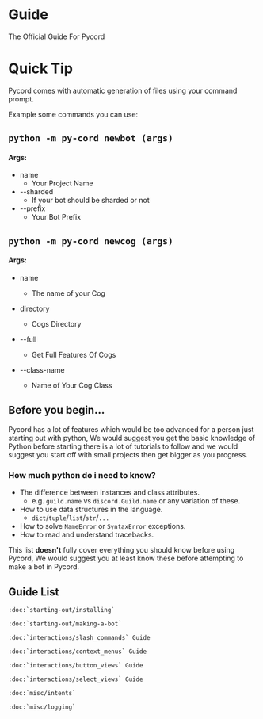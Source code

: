 # Guide
The Official Guide For Pycord

# Quick Tip
Pycord comes with automatic generation of files using your command prompt.

Example some commands you can use:

## ``python -m py-cord newbot (args)``

#### Args:

- name
  - Your Project Name
- --sharded
   - If your bot should be sharded or not
- --prefix
   - Your Bot Prefix

## ``python -m py-cord newcog (args)``

#### Args:

- name
   - The name of your Cog

- directory 
   - Cogs Directory

- --full
   - Get Full Features Of Cogs

- --class-name
   - Name of Your Cog Class 

## Before you begin...
Pycord has a lot of features which would be too advanced for a person just starting out with python,
We would suggest you get the basic knowledge of Python before starting there is a lot of tutorials to follow and we would suggest you start off with small projects then get bigger as you progress.

### How much python do i need to know?

- The difference between instances and class attributes.
    - e.g. `guild.name` vs `discord.Guild.name` or any variation of these.
- How to use data structures in the language.
    - `dict`/`tuple`/`list`/`str`/`...`
- How to solve `NameError` or `SyntaxError` exceptions.
- How to read and understand tracebacks.

This list **doesn't** fully cover everything you should know before using Pycord, We would suggest you at least know these before attempting to make a bot in Pycord.

## Guide List

```{eval-rst}
:doc:`starting-out/installing`

:doc:`starting-out/making-a-bot`

:doc:`interactions/slash_commands` Guide

:doc:`interactions/context_menus` Guide

:doc:`interactions/button_views` Guide

:doc:`interactions/select_views` Guide

:doc:`misc/intents`

:doc:`misc/logging`
```
<!--:doc:`misc/webhooks` Guide-->
